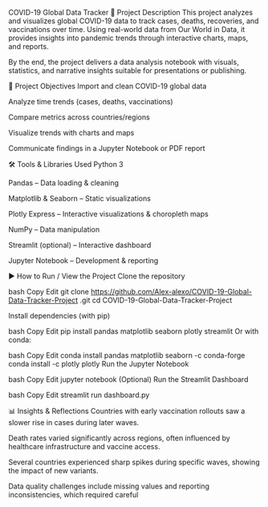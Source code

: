 COVID-19 Global Data Tracker
📌 Project Description
This project analyzes and visualizes global COVID-19 data to track cases, deaths, recoveries, and vaccinations over time. Using real-world data from Our World in Data, it provides insights into pandemic trends through interactive charts, maps, and reports.

By the end, the project delivers a data analysis notebook with visuals, statistics, and narrative insights suitable for presentations or publishing.

🎯 Project Objectives
Import and clean COVID-19 global data

Analyze time trends (cases, deaths, vaccinations)

Compare metrics across countries/regions

Visualize trends with charts and maps

Communicate findings in a Jupyter Notebook or PDF report

🛠 Tools & Libraries Used
Python 3

Pandas – Data loading & cleaning

Matplotlib & Seaborn – Static visualizations

Plotly Express – Interactive visualizations & choropleth maps

NumPy – Data manipulation

Streamlit (optional) – Interactive dashboard

Jupyter Notebook – Development & reporting

▶ How to Run / View the Project
Clone the repository

bash
Copy
Edit
git clone https://github.com/Alex-alexo/COVID-19-Global-Data-Tracker-Project
.git
cd COVID-19-Global-Data-Tracker-Project

Install dependencies (with pip)

bash
Copy
Edit
pip install pandas matplotlib seaborn plotly streamlit
Or with conda:

bash
Copy
Edit
conda install pandas matplotlib seaborn -c conda-forge
conda install -c plotly plotly
Run the Jupyter Notebook

bash
Copy
Edit
jupyter notebook
(Optional) Run the Streamlit Dashboard

bash
Copy
Edit
streamlit run dashboard.py

📊 Insights & Reflections
Countries with early vaccination rollouts saw a slower rise in cases during later waves.

Death rates varied significantly across regions, often influenced by healthcare infrastructure and vaccine access.

Several countries experienced sharp spikes during specific waves, showing the impact of new variants.

Data quality challenges include missing values and reporting inconsistencies, which required careful

